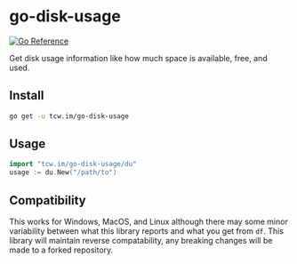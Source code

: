 go-disk-usage
=============

[![Go Reference](https://pkg.go.dev/badge/tcw.im/go-disk-usage.svg)](https://pkg.go.dev/tcw.im/go-disk-usage)

Get disk usage information like how much space is available, free, and used.  

## Install

```bash
go get -u tcw.im/go-disk-usage
```

## Usage

```go
import "tcw.im/go-disk-usage/du"
usage := du.New("/path/to")
```

## Compatibility

This works for Windows, MacOS, and Linux although there may some minor variability between what this library reports and what you get from `df`.  This library will maintain reverse compatability, any breaking changes will be made to a forked repository.
